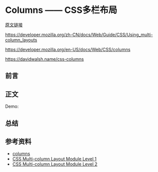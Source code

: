 # Columns —— CSS多栏布局

[原文链接](https://denzel.netlify.com/css/columns.html?_=7654323456782357)


https://developer.mozilla.org/zh-CN/docs/Web/Guide/CSS/Using_multi-column_layouts

https://developer.mozilla.org/en-US/docs/Web/CSS/columns

https://davidwalsh.name/css-columns



## 前言

## 正文

Demo:
<Columns-Demo/>


## 总结


## 参考资料
- [columns](https://developer.mozilla.org/en-US/docs/Web/CSS/columns)
- [CSS Multi-column Layout Module Level 1](https://drafts.csswg.org/css-multicol-1/)
- [CSS Multi-column Layout Module Level 2](https://drafts.csswg.org/css-multicol-2/)

